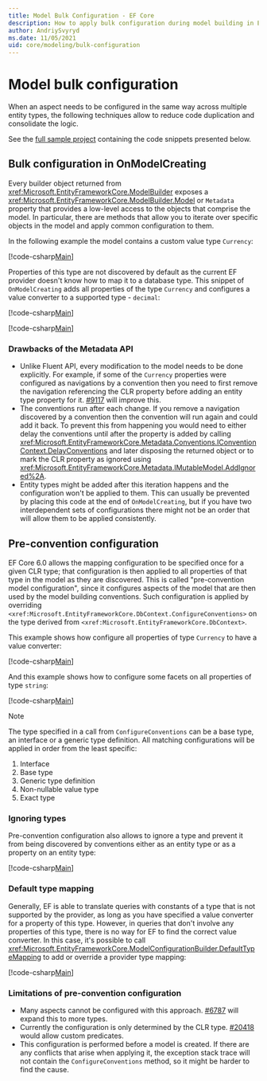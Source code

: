 ```yaml
---
title: Model Bulk Configuration - EF Core
description: How to apply bulk configuration during model building in Entity Framework Core
author: AndriySvyryd
ms.date: 11/05/2021
uid: core/modeling/bulk-configuration
---
```

# Model bulk configuration

When an aspect needs to be configured in the same way across multiple entity types, the following techniques allow to reduce code duplication and consolidate the logic.

See the [full sample project](https://github.com/dotnet/EntityFramework.Docs/tree/main/samples/core/Modeling/BulkConfiguration) containing the code snippets presented below.

## Bulk configuration in OnModelCreating

Every builder object returned from <xref:Microsoft.EntityFrameworkCore.ModelBuilder> exposes a <xref:Microsoft.EntityFrameworkCore.ModelBuilder.Model> or `Metadata` property that provides a low-level access to the objects that comprise the model. In particular, there are methods that allow you to iterate over specific objects in the model and apply common configuration to them.

In the following example the model contains a custom value type `Currency`:

[!code-csharp[Main](../../../samples/core/Modeling/BulkConfiguration/Currency.cs?name=Currency)]

Properties of this type are not discovered by default as the current EF provider doesn't know how to map it to a database type. This snippet of `OnModelCreating` adds all properties of the type `Currency` and configures a value converter to a supported type - `decimal`:

[!code-csharp[Main](../../../samples/core/Modeling/BulkConfiguration/MetadataAPIContext.cs?name=MetadataAPI)]

[!code-csharp[Main](../../../samples/core/Modeling/BulkConfiguration/CurrencyConverter.cs?name=CurrencyConverter)]

### Drawbacks of the Metadata API

- Unlike Fluent API, every modification to the model needs to be done explicitly. For example, if some of the `Currency` properties were configured as navigations by a convention then you need to first remove the navigation referencing the CLR property before adding an entity type property for it. [#9117](https://github.com/dotnet/efcore/issues/9117) will improve this.
- The conventions run after each change. If you remove a navigation discovered by a convention then the convention will run again and could add it back. To prevent this from happening you would need to either delay the conventions until after the property is added by calling <xref:Microsoft.EntityFrameworkCore.Metadata.Conventions.IConventionContext.DelayConventions> and later disposing the returned object or to mark the CLR property as ignored using <xref:Microsoft.EntityFrameworkCore.Metadata.IMutableModel.AddIgnored%2A>.
- Entity types might be added after this iteration happens and the configuration won't be applied to them. This can usually be prevented by placing this code at the end of `OnModelCreating`, but if you have two interdependent sets of configurations there might not be an order that will allow them to be applied consistently.

## Pre-convention configuration

EF Core 6.0 allows the mapping configuration to be specified once for a given CLR type; that configuration is then applied to all properties of that type in the model as they are discovered. This is called "pre-convention model configuration", since it configures aspects of the model that are then used by the model building conventions. Such configuration is applied by overriding `<xref:Microsoft.EntityFrameworkCore.DbContext.ConfigureConventions>` on the type derived from `<xref:Microsoft.EntityFrameworkCore.DbContext>`.

This example shows how configure all properties of type `Currency` to have a value converter:

[!code-csharp[Main](../../../samples/core/Modeling/BulkConfiguration/PreConventionContext.cs?name=CurrencyConversion)]

And this example shows how to configure some facets on all properties of type `string`:

[!code-csharp[Main](../../../samples/core/Modeling/BulkConfiguration/PreConventionContext.cs?name=StringFacets)]

> [!NOTE]
> The type specified in a call from `ConfigureConventions` can be a base type, an interface or a generic type definition. All matching configurations will be applied in order from the least specific:
>
> 1. Interface
> 2. Base type
> 3. Generic type definition
> 4. Non-nullable value type
> 5. Exact type

### Ignoring types

Pre-convention configuration also allows to ignore a type and prevent it from being discovered by conventions either as an entity type or as a property on an entity type:

[!code-csharp[Main](../../../samples/core/Modeling/BulkConfiguration/PreConventionContext.cs?name=IgnoreInterface)]

### Default type mapping

Generally, EF is able to translate queries with constants of a type that is not supported by the provider, as long as you have specified a value converter for a property of this type. However, in queries that don't involve any properties of this type, there is no way for EF to find the correct value converter. In this case, it's possible to call <xref:Microsoft.EntityFrameworkCore.ModelConfigurationBuilder.DefaultTypeMapping> to add or override a provider type mapping:

[!code-csharp[Main](../../../samples/core/Modeling/BulkConfiguration/PreConventionContext.cs?name=DefaultTypeMapping)]

### Limitations of pre-convention configuration

- Many aspects cannot be configured with this approach. [#6787](https://github.com/dotnet/efcore/issues/6787) will expand this to more types.
- Currently the configuration is only determined by the CLR type. [#20418](https://github.com/dotnet/efcore/issues/20418) would allow custom predicates.
- This configuration is performed before a model is created. If there are any conflicts that arise when applying it, the exception stack trace will not contain the `ConfigureConventions` method, so it might be harder to find the cause.
